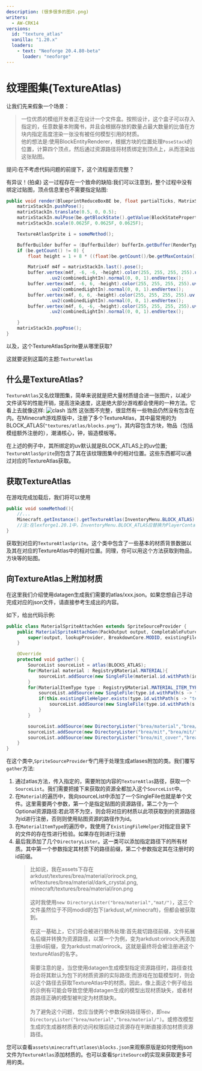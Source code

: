 ```yaml
---
description: (很多很多的图片.png)
writers:
  - AW-CRK14
versions:
  id: "texture_atlas"
  vanilla: "1.20.x"
  loaders:
    - text: "Neoforge 20.4.80-beta"
      loader: "neoforge"  
---
```


# 纹理图集(TextureAtlas)

让我们先来假象一个场景：
> 一位优质的模组开发者正在设计一个文件盒。按照设计，这个盒子可以存入指定的，任意数量本附魔书，并且会根据存放的数量占最大数量的比值在方块内指定高度渲染一张没有被任何模型引用的材质。  
> 他的想法是:使用BlockEntityRenderer，根据方块的位置处理`PoseStack`的位置，计算四个顶点，然后通过资源路径将材质绑定到顶点上，从而渲染出这张贴图。

提问:在不考虑代码问题的前提下，这个流程是否完整？

有异议！(拍桌) 这一过程存在一个致命的缺陷:我们可以注意到，整个过程中没有绑定过贴图，顶点信息里也不需要指定贴图:
```java
public void render(BlueprintReduceBoxBE be, float partialTicks, MatrixStack matrixStackIn, IRenderTypeBuffer bufferIn, int combinedLightIn, int combinedOverlayIn){
    matrixStackIn.pushPose();
    matrixStackIn.translate(0.5, 0, 0.5);
    matrixStackIn.mulPose(be.getBlockState().getValue(BlockStateProperties.HORIZONTAL_FACING).getRotation());
    matrixStackIn.scale(0.0625F, 0.0625F, 0.0625F);

    TextureAtlasSprite i = someMethod();

    BufferBuilder buffer = (BufferBuilder) bufferIn.getBuffer(RenderType.cutout());
    if (be.getCount() != 0) {
        float height = 1 + 8 * ((float)be.getCount()/be.getMaxContain());

        Matrix4f m4f = matrixStackIn.last().pose();
        buffer.vertex(m4f, -6, -6, -height).color(255, 255, 255, 255).uv(i.getU0(), center)
                .uv2(combinedLightIn).normal(0, 0, 1).endVertex();
        buffer.vertex(m4f, -6, 6, -height).color(255, 255, 255, 255).uv(i.getU0(), i.getV0())
                .uv2(combinedLightIn).normal(0, 0, 1).endVertex();
        buffer.vertex(m4f, 6, 6, -height).color(255, 255, 255, 255).uv(u1, i.getV0())
                .uv2(combinedLightIn).normal(0, 0, 1).endVertex();
        buffer.vertex(m4f, 6, -6, -height).color(255, 255, 255, 255).uv(u1, center)
                .uv2(combinedLightIn).normal(0, 0, 1).endVertex();

    }
    matrixStackIn.popPose();
}
```
以及，这个TextureAtlasSprite要从哪里获取?

这就要说到这篇的主题:`TextureAtlas`

## 什么是TextureAtlas?

`TextureAtlas`又名纹理图集，简单来说就是把大量材质缝合进一张图片，以减少文件读写的性能开销，提高渲染速度，这是绝大部分游戏都会使用的一种方法。它看上去就像这样:
![clash](/render/texture_atlas1.png)
当然 这张图不完整，很显然有一些物品仍然没有包含在内。在Minecraft游戏原版中，注册了多个TextureAtlas，其中最常用的为BLOCK_ATLAS(`"textures/atlas/blocks.png"`)，其内容包含方块，物品（包括模组额外注册的），潮涌核心，钟，锻造模板等。

在上述的例子中，其所绑定的uv默认就是BLOCK_ATLAS上的uv位置; `TextureAtlasSprite`则包含了其在该纹理图集中的相对位置。这些东西都可以通过对应的TextureAtlas获取。

## 获取TextureAtlas

在游戏完成加载后，我们将可以使用
```java
public void someMethod(){
    //...
    Minecraft.getInstance().getTextureAtlas(InventoryMenu.BLOCK_ATLAS).apply(/**你的资源路径*/);
    //注:在lexforge1.20.1中，InventoryMenu.BLOCK_ATLAS应替换为PlayerContainer.BLOCK_ATLAS
}
```
获取到对应的`TextureAtlasSprite`。这个类中包含了一些基本的材质背景数据以及其在对应的TextureAtlas中的相对位置。同理，你可以用这个方法获取到物品，方块等的贴图。

## 向TextureAtlas上附加材质

在这里我们介绍使用datagen生成我们需要的atlas/xxx.json。如果您想自己手动完成对应的json文件，请直接参考生成出的内容。

如下，给出代码示例:
```java
public class MaterialSpriteAttachGen extends SpriteSourceProvider {
    public MaterialSpriteAttachGen(PackOutput output, CompletableFuture<HolderLookup.Provider> lookupProvider, ExistingFileHelper existingFileHelper) {
        super(output, lookupProvider, BreakdownCore.MODID, existingFileHelper);
    }

    @Override
    protected void gather() {
        SourceList sourceList = atlas(BLOCKS_ATLAS);
        for(Material material : Registry$Material.MATERIAL){
            sourceList.addSource(new SingleFile(material.id.withPath(id -> "brea/material/" + id), Optional.empty()));
        }
        for(MaterialItemType type : Registry$Material.MATERIAL_ITEM_TYPE){
            sourceList.addSource(new SingleFile(type.id.withPath(s -> "brea/mit/" + s),Optional.empty()));
            if(this.existingFileHelper.exists(type.id.withPath(s -> "textures/brea/mit_cover/" + s + ".png"), PackType.CLIENT_RESOURCES)){
                sourceList.addSource(new SingleFile(type.id.withPath(s -> "brea/mit_cover/" + s),Optional.empty()));
            }
        }

        sourceList.addSource(new DirectoryLister("brea/material","brea/material/"));
        sourceList.addSource(new DirectoryLister("brea/mit","brea/mit/"));
        sourceList.addSource(new DirectoryLister("brea/mit_cover","brea/mit_cover/"));
    }
}
```

在这个类中,`SpriteSourceProvider`专门用于处理生成atlases附加的类。我们覆写`gather`方法:
1. 通过atlas方法，传入指定的，需要附加内容的`TextureAtlas`路径，获取一个`SourceList`。我们需要把接下来获取的资源全都加入这个`SourceList`中。
2. 在`Material`的遍历中，我向sourceList中添加了一个SingleFile也就是单个文件。这里需要两个参数，第一个是指定贴图的资源路径，第二个为一个Optional资源路径:若此项不为空，则会将对应的材质以此项获取到的资源路径为id进行注册，否则则使用贴图资源的路径作为id。
3. 在`MaterialItemType`的遍历中，我使用了`ExistingFileHelper`对指定目录下的文件的存在性进行检验。如果存在则进行注册
4. 最后我添加了几个`DirectoryLister`。这一类可以添加指定路径下的所有材质。其中第一个参数指定其材质下的路径前缀，第二个参数指定其在注册时的id前缀。
   > 比如说，我在assets下存在arkdust/textures/brea/material/orirock.png, wf/textures/brea/material/dark_crystal.png, minecraft/textures/brea/material/iron.png  
   > <br>这时我使用`new DirectoryLister("brea/material","mat/")`，这三个文件虽然位于不同modid的包下(arkdust,wf,minecraft)，但都会被获取到。  
   > <br>在这一基础上，它们将会被进行额外处理:首先裁切路径前缀，文件拓展名后缀并转换为资源路径，以第一个为例，变为arkdust:orirock;再添加注册id前缀，变为arkdust:mat/orirock。这就是最终将会被注册进这个textureAtlas的名字。  
   > <br>需要注意的是，当您使用datagen生成模型指定资源路径时，路径查找将会将其默认为包下的材质资源的实际路径;而游戏在加载模型时，则会以这个路径去获取TextureAtlas中的材质。因此，像上面这个例子给出的示例有可能会导致您使用datagen生成的模型出现材质缺失，或者材质路径正确的模型被判定为材质缺失。  
   > <br>为了避免这个问题，您应当使两个参数保持路径等价，即`new DirectoryLister("brea/material","brea/material/")`。或修改模型生成的生成器材质表的访问权限后绕过资源存在判断直接添加材质资源路径。

您可以查看`assets\minecraft\atlases\blocks.json`来观察原版是如何使用json文件为`TextureAtlas`添加材质的。也可以查看`SpriteSource`的实现来获取更多可用的类。
